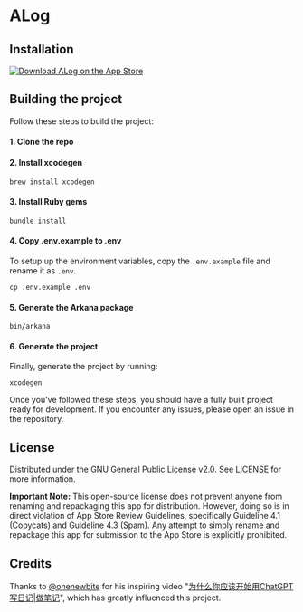 # ALog

## Installation

[![Download ALog on the App Store](https://linkmaker.itunes.apple.com/images/badges/en-us/badge_appstore-lrg.svg)](https://apps.apple.com/us/app/alog/id6451082482)

## Building the project

Follow these steps to build the project:

#### 1. Clone the repo

#### 2. Install xcodegen

```shell
brew install xcodegen
```

#### 3. Install Ruby gems

```shell
bundle install
```

#### 4. Copy .env.example to .env

To setup up the environment variables, copy the `.env.example` file and rename it as `.env`.

```shell
cp .env.example .env
```

#### 5. Generate the Arkana package

```shell
bin/arkana
```

#### 6. Generate the project

Finally, generate the project by running:

```shell
xcodegen
```

Once you've followed these steps, you should have a fully built project ready for development. If you encounter any issues, please open an issue in the repository.

## License

Distributed under the GNU General Public License v2.0. See [LICENSE](./LICENSE) for more information.

**Important Note:** This open-source license does not prevent anyone from renaming and repackaging this app for distribution. However, doing so is in direct violation of App Store Review Guidelines, specifically Guideline 4.1 (Copycats) and Guideline 4.3 (Spam). Any attempt to simply rename and repackage this app for submission to the App Store is explicitly prohibited.

## Credits

Thanks to [@onenewbite](https://twitter.com/onenewbite) for his inspiring video "[为什么你应该开始用ChatGPT写日记|做笔记](https://www.youtube.com/watch?v=ZRv0Z-M7NqM)", which has greatly influenced this project.
